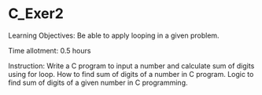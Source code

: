 # C_Exer2

Learning Objectives:
Be able to apply looping in a given problem.

Time allotment: 0.5 hours

Instruction:
Write a C program to input a number and calculate sum of digits using for loop. How to find sum of digits of a number in C program. Logic to find sum of digits of a given number in C programming.
